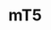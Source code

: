 ---
title: "mT5"
training-code-pretraining: c5
training-code-finetuning: c5
training-code-alignment: NA

training-data-pretraining: d4
training-data-sft: NA
training-data-alignment: NA

evaluation-code-general: c5
evaluation-code-safety: NA

evaluation-data-utility: NA
evaluation-data-safety: NA
deployment-code-inference: c5
deployment-data-weights: d5
---